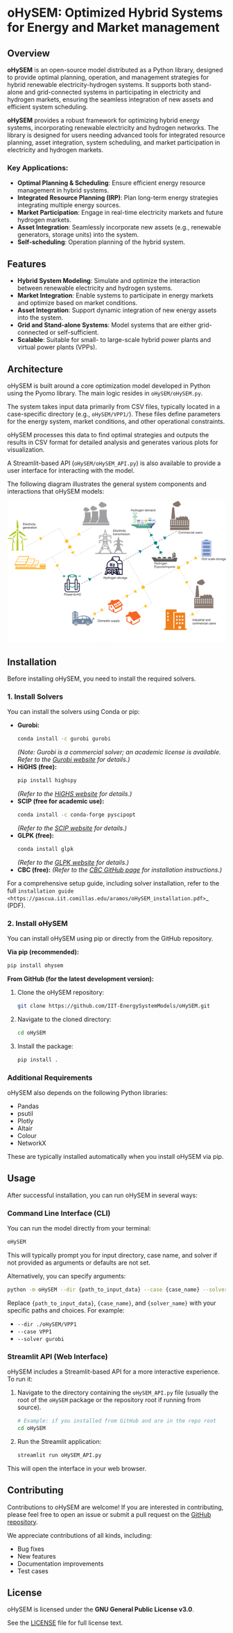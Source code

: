 # oHySEM: Optimized Hybrid Systems for Energy and Market management

## Overview

**oHySEM** is an open-source model distributed as a Python library, designed to provide optimal planning, operation, and management strategies for hybrid renewable electricity-hydrogen systems. It supports both stand-alone and grid-connected systems in participating in electricity and hydrogen markets, ensuring the seamless integration of new assets and efficient system scheduling.

**oHySEM** provides a robust framework for optimizing hybrid energy systems, incorporating renewable electricity and hydrogen networks. The library is designed for users needing advanced tools for integrated resource planning, asset integration, system scheduling, and market participation in electricity and hydrogen markets.

### Key Applications:
- **Optimal Planning & Scheduling**: Ensure efficient energy resource management in hybrid systems.
- **Integrated Resource Planning (IRP)**: Plan long-term energy strategies integrating multiple energy sources.
- **Market Participation**: Engage in real-time electricity markets and future hydrogen markets.
- **Asset Integration**: Seamlessly incorporate new assets (e.g., renewable generators, storage units) into the system.
- **Self-scheduling**: Operation planning of the hybrid system.

## Features

- **Hybrid System Modeling**: Simulate and optimize the interaction between renewable electricity and hydrogen systems.
- **Market Integration**: Enable systems to participate in energy markets and optimize based on market conditions.
- **Asset Integration**: Support dynamic integration of new energy assets into the system.
- **Grid and Stand-alone Systems**: Model systems that are either grid-connected or self-sufficient.
- **Scalable**: Suitable for small- to large-scale hybrid power plants and virtual power plants (VPPs).

## Architecture

oHySEM is built around a core optimization model developed in Python using the Pyomo library. The main logic resides in `oHySEM/oHySEM.py`.

The system takes input data primarily from CSV files, typically located in a case-specific directory (e.g., `oHySEM/VPP1/`). These files define parameters for the energy system, market conditions, and other operational constraints.

oHySEM processes this data to find optimal strategies and outputs the results in CSV format for detailed analysis and generates various plots for visualization.

A Streamlit-based API (`oHySEM/oHySEM_API.py`) is also available to provide a user interface for interacting with the model.

The following diagram illustrates the general system components and interactions that oHySEM models:

![oHySEM System Architecture](doc/img/System.png)

## Installation

Before installing oHySEM, you need to install the required solvers.

### 1. Install Solvers

You can install the solvers using Conda or pip:

-   **Gurobi:**
    ```bash
    conda install -c gurobi gurobi
    ```
    *(Note: Gurobi is a commercial solver; an academic license is available. Refer to the [Gurobi website](https://www.gurobi.com/) for details.)*
-   **HiGHS (free):**
    ```bash
    pip install highspy
    ```
    *(Refer to the [HiGHS website](https://ergo-code.github.io/HiGHS/) for details.)*
-   **SCIP (free for academic use):**
    ```bash
    conda install -c conda-forge pyscipopt
    ```
    *(Refer to the [SCIP website](https://www.scipopt.org/) for details.)*
-   **GLPK (free):**
    ```bash
    conda install glpk
    ```
    *(Refer to the [GLPK website](https://www.gnu.org/software/glpk/) for details.)*
-   **CBC (free):**
    *(Refer to the [CBC GitHub page](https://github.com/coin-or/Cbc) for installation instructions.)*

For a comprehensive setup guide, including solver installation, refer to the full `installation guide <https://pascua.iit.comillas.edu/aramos/oHySEM_installation.pdf>`_ (PDF).

### 2. Install oHySEM

You can install oHySEM using pip or directly from the GitHub repository.

**Via pip (recommended):**

```bash
pip install ohysem
```

**From GitHub (for the latest development version):**

1.  Clone the oHySEM repository:
    ```bash
    git clone https://github.com/IIT-EnergySystemModels/oHySEM.git
    ```
2.  Navigate to the cloned directory:
    ```bash
    cd oHySEM
    ```
3.  Install the package:
    ```bash
    pip install .
    ```

### Additional Requirements

oHySEM also depends on the following Python libraries:

-   Pandas
-   psutil
-   Plotly
-   Altair
-   Colour
-   NetworkX

These are typically installed automatically when you install oHySEM via pip.

## Usage

After successful installation, you can run oHySEM in several ways:

### Command Line Interface (CLI)

You can run the model directly from your terminal:

```bash
oHySEM
```
This will typically prompt you for input directory, case name, and solver if not provided as arguments or defaults are not set.

Alternatively, you can specify arguments:

```bash
python -m oHySEM --dir {path_to_input_data} --case {case_name} --solver {solver_name}
```

Replace `{path_to_input_data}`, `{case_name}`, and `{solver_name}` with your specific paths and choices. For example:
-   `--dir ./oHySEM/VPP1`
-   `--case VPP1`
-   `--solver gurobi`

### Streamlit API (Web Interface)

oHySEM includes a Streamlit-based API for a more interactive experience. To run it:

1.  Navigate to the directory containing the `oHySEM_API.py` file (usually the root of the `oHySEM` package or the repository root if running from source).
    ```bash
    # Example: if you installed from GitHub and are in the repo root
    cd oHySEM
    ```
2.  Run the Streamlit application:
    ```bash
    streamlit run oHySEM_API.py
    ```
This will open the interface in your web browser.

## Contributing

Contributions to oHySEM are welcome! If you are interested in contributing, please feel free to open an issue or submit a pull request on the [GitHub repository](https://github.com/IIT-EnergySystemModels/oHySEM).

We appreciate contributions of all kinds, including:
- Bug fixes
- New features
- Documentation improvements
- Test cases

## License

oHySEM is licensed under the **GNU General Public License v3.0**.

See the [LICENSE](LICENSE) file for full license text.
